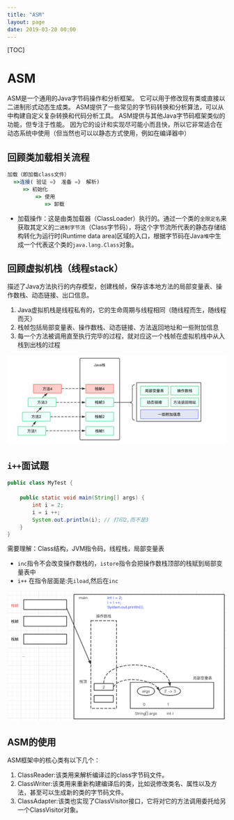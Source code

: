 ```yaml
---
title: "ASM"
layout: page
date: 2019-03-20 00:00
---
```


[TOC]

# ASM

ASM是一个通用的Java字节码操作和分析框架。 它可以用于修改现有类或直接以二进制形式动态生成类。 ASM提供了一些常见的字节码转换和分析算法，可以从中构建自定义复杂转换和代码分析工具。 ASM提供与其他Java字节码框架类似的功能，但专注于性能。 因为它的设计和实现尽可能小而且快，所以它非常适合在动态系统中使用（但当然也可以以静态方式使用，例如在编译器中）

## 回顾类加载相关流程

```js
加载（即加载class文件）
  =>连接( 验证 =》 准备 =》 解析)
     => 初始化
         => 使用
            => 卸载
```

* 加载操作：这是由类加载器（ClassLoader）执行的。通过一个类的`全限定名`来获取其定义的`二进制字节流`（Class字节码），将这个字节流所代表的静态存储结构转化为运行时(Runtime data area)区域的入口，根据字节码在Java`堆`中生成一个代表这个类的`java.lang.Class`对象。

## 回顾虚拟机栈（线程stack）

描述了Java方法执行的内存模型，创建栈帧，保存该本地方法的局部变量表、操作数栈、动态链接、出口信息。

1. Java虚拟机栈是线程私有的，它的生命周期与线程相同（随线程而生，随线程而灭）
2. 栈帧包括局部变量表、操作数栈、动态链接、方法返回地址和一些附加信息
3. 每一个方法被调用直至执行完毕的过程，就对应这一个栈帧在虚拟机栈中从入栈到出栈的过程

![](../../content/java_jvm/imgs/jvm_stack.png)

## `i++`面试题

```java
public class MyTest {

    public static void main(String[] args) {
        int i = 2;
        i = i ++;
        System.out.println(i); // 打印2,而不是3
    }
}
```

需要理解：Class结构，JVM指令码，线程栈，局部变量表

* `inc`指令不会改变操作数栈的，`istore`指令会把操作数栈顶部的栈赋到局部变量表中
* `i++` 在指令层面是:先`iload`,然后在`inc`

![](../../content/design_pattern/imgs/asm.png)

## ASM的使用

ASM框架中的核心类有以下几个：

1. ClassReader:该类用来解析编译过的class字节码文件。
2. ClassWriter:该类用来重新构建编译后的类，比如说修改类名、属性以及方法，甚至可以生成新的类的字节码文件。
3. ClassAdapter:该类也实现了ClassVisitor接口，它将对它的方法调用委托给另一个ClassVisitor对象。
